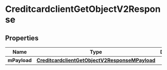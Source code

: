 
# CreditcardclientGetObjectV2Response

## Properties
| Name | Type | Description | Notes |
| ------------ | ------------- | ------------- | ------------- |
| **mPayload** | [**CreditcardclientGetObjectV2ResponseMPayload**](CreditcardclientGetObjectV2ResponseMPayload.md) |  |  |



